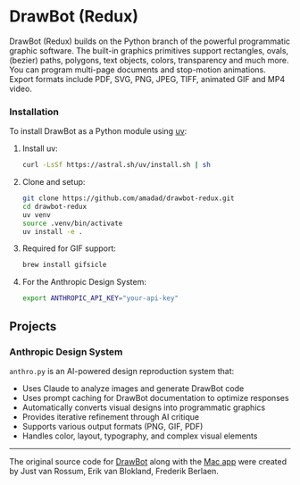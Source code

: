# DrawBot (Redux)

DrawBot (Redux) builds on the Python branch of the powerful programmatic graphic software. The built-in graphics primitives support rectangles, ovals, (bezier) paths, polygons, text objects, colors, transparency and much more. You can program multi-page documents and stop-motion animations. Export formats include PDF, SVG, PNG, JPEG, TIFF, animated GIF and MP4 video.

### Installation

To install DrawBot as a Python module using [uv](https://github.com/astral-sh/uv):

1. Install uv:
    ```bash
    curl -LsSf https://astral.sh/uv/install.sh | sh
    ```

2. Clone and setup:
    ```bash
    git clone https://github.com/amadad/drawbot-redux.git
    cd drawbot-redux
    uv venv
    source .venv/bin/activate
    uv install -e .
    ```

3. Required for GIF support:
    ```bash
    brew install gifsicle
    ```

4. For the Anthropic Design System:
    ```bash
    export ANTHROPIC_API_KEY="your-api-key"
    ```

## Projects

### Anthropic Design System
`anthro.py` is an AI-powered design reproduction system that:
- Uses Claude to analyze images and generate DrawBot code
- Uses prompt caching for DrawBot documentation to optimize responses
- Automatically converts visual designs into programmatic graphics
- Provides iterative refinement through AI critique
- Supports various output formats (PNG, GIF, PDF)
- Handles color, layout, typography, and complex visual elements

---

The original source code for [DrawBot](https://github.com/typemytype/drawbot) along with the [Mac app](http://www.drawbot.com/content/download.html) were created by Just van Rossum, Erik van Blokland, Frederik Berlaen.